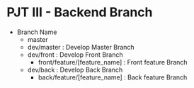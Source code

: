 # PJT III - Backend Branch
- Branch Name
    - master
    - dev/master : Develop Master Branch
    - dev/front : Develop Front Branch
        - front/feature/[feature_name] : Front feature Branch
    - dev/back : Develop Back Branch
        - back/feature/[feature_name] : Back feature Branch